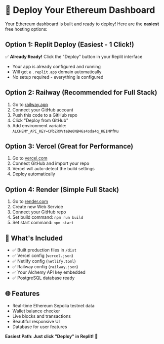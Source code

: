 # 🚀 Deploy Your Ethereum Dashboard

Your Ethereum dashboard is built and ready to deploy! Here are the **easiest** free hosting options:

## Option 1: Replit Deploy (Easiest - 1 Click!)
✅ **Already Ready!** Click the "Deploy" button in your Replit interface
- Your app is already configured and running
- Will get a `.replit.app` domain automatically
- No setup required - everything is configured

## Option 2: Railway (Recommended for Full Stack)
1. Go to [railway.app](https://railway.app)
2. Connect your GitHub account
3. Push this code to a GitHub repo
4. Click "Deploy from GitHub"
5. Add environment variable: `ALCHEMY_API_KEY=CPbZRXVteDe0NB46s4oda4q_KEIMPfMu`

## Option 3: Vercel (Great for Performance)
1. Go to [vercel.com](https://vercel.com)
2. Connect GitHub and import your repo
3. Vercel will auto-detect the build settings
4. Deploy automatically

## Option 4: Render (Simple Full Stack)
1. Go to [render.com](https://render.com)
2. Create new Web Service
3. Connect your GitHub repo
4. Set build command: `npm run build`
5. Set start command: `npm start`

## 📁 What's Included
- ✅ Built production files in `/dist`
- ✅ Vercel config (`vercel.json`)
- ✅ Netlify config (`netlify.toml`) 
- ✅ Railway config (`railway.json`)
- ✅ Your Alchemy API key embedded
- ✅ PostgreSQL database ready

## 🌐 Features
- Real-time Ethereum Sepolia testnet data
- Wallet balance checker
- Live blocks and transactions
- Beautiful responsive UI
- Database for user features

**Easiest Path: Just click "Deploy" in Replit!** 🎉
